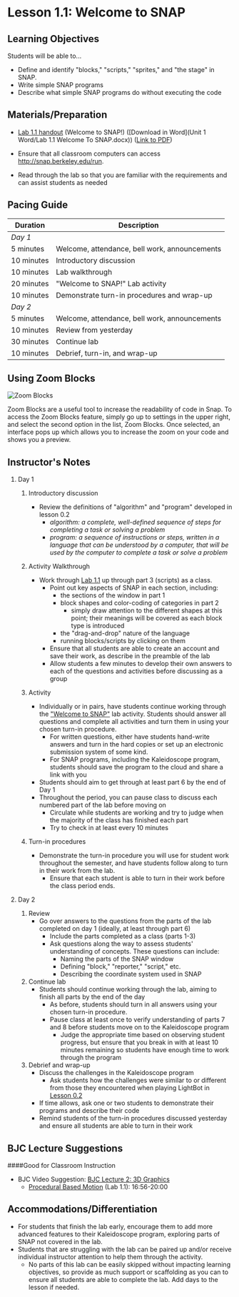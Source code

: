 <!--- REVISED -->
# Lesson 1.1: Welcome to SNAP

## Learning Objectives

Students will be able to...

-   Define and identify "blocks," "scripts," "sprites," and "the stage" in SNAP.
-   Write simple SNAP programs
-   Describe what simple SNAP programs do without executing the code

## Materials/Preparation

-   [Lab 1.1 handout](lab_11.md) (Welcome to SNAP!) ([Download in Word](Unit 1 Word/Lab 1.1 Welcome To SNAP.docx)) ([Link to PDF](https://github.com/TEALS-IntroCS/introduction-to-computer-science-principles/raw/master/Unit%201%20PDF/Lab%201.1%20Welcome%20To%20SNAP.pdf))

-   Ensure that all classroom computers can access <http://snap.berkeley.edu/run>.
-   Read through the lab so that you are familiar with the requirements and can assist students as needed

## Pacing Guide

| Duration   | Description                                   |
| ---------- | --------------------------------------------- |
| _Day 1_    |                                               |
| 5 minutes  | Welcome, attendance, bell work, announcements |
| 10 minutes | Introductory discussion                       |
| 10 minutes | Lab walkthrough                               |
| 20 minutes | "Welcome to SNAP!" Lab activity               |
| 10 minutes | Demonstrate turn-in procedures and wrap-up    |
| _Day 2_    |                                               |
| 5 minutes  | Welcome, attendance, bell work, announcements |
| 10 minutes | Review from yesterday                         |
| 30 minutes | Continue lab                                  |
| 10 minutes | Debrief, turn-in, and wrap-up                 |

## Using Zoom Blocks

![Zoom Blocks](ZoomBlocks.PNG)

Zoom Blocks are a useful tool to increase the readability of code in Snap. To access the Zoom Blocks feature, simply go up to settings in the upper right, and select the second option in the list, Zoom Blocks. Once selected, an interface pops up which allows you to increase the zoom on your code and shows you a preview.

## Instructor's Notes


1.  Day 1

    1.  Introductory discussion

        -   Review the definitions of "algorithm" and "program" developed in lesson 0.2
            -   _algorithm: a complete, well-defined sequence of steps for completing a task or solving a problem_
            -   _program: a sequence of instructions or steps, written in a language that can be understood by a computer, that will be used by the computer to complete a task or solve a problem_

    2.  Activity Walkthrough

        -   Work through [Lab 1.1](lab_11.md) up through part 3 (scripts) as a class.
            -   Point out key aspects of SNAP in each section, including:
                -   the sections of the window in part 1
                -   block shapes and color-coding of categories in part 2
                    -   simply draw attention to the different shapes at this point; their meanings will be covered as each block type is introduced
                -   the "drag-and-drop" nature of the language
                -   running blocks/scripts by clicking on them
            -   Ensure that all students are able to create an account and save their work, as describe in the preamble of the lab
            -   Allow students a few minutes to develop their own answers to each of the questions and activities before discussing as a group

    3.  Activity

        -   Individually or in pairs, have students continue working through the ["Welcome to SNAP"](lab_11.md) lab activity. Students should answer all questions and complete all activities and turn them in using your chosen turn-in procedure.
            -   For written questions, either have students hand-write answers and turn in the hard copies or set up an electronic submission system of some kind.
            -   For SNAP programs, including the Kaleidoscope program, students should save the program to the cloud and share a link with you
        -   Students should aim to get through at least part 6 by the end of Day 1
        -   Throughout the period, you can pause class to discuss each numbered part of the lab before moving on
            -   Circulate while students are working and try to judge when the majority of the class has finished each part
            -   Try to check in at least every 10 minutes

    4.  Turn-in procedures
        -   Demonstrate the turn-in procedure you will use for student work throughout the semester, and have students follow along to turn in their work from the lab.
            -   Ensure that each student is able to turn in their work before the class period ends.

2.  Day 2
    1.  Review
        -   Go over answers to the questions from the parts of the lab completed on day 1 (ideally, at least through part 6)
            -   Include the parts completed as a class (parts 1-3)
            -   Ask questions along the way to assess students' understanding of concepts.  These questions can include:
                -   Naming the parts of the SNAP window
                -   Defining "block," "reporter," "script," etc.
                -   Describing the coordinate system used in SNAP
    2.  Continue lab
        -   Students should continue working through the lab, aiming to finish all parts by the end of the day
            -   As before, students should turn in all answers using your chosen turn-in procedure.
            -   Pause class at least once to verify understanding of parts 7 and 8 before students move on to the Kaleidoscope program
                -   Judge the appropriate time based on observing student progress, but ensure that you break in with at least 10 minutes remaining so students have enough time to work through the program
    3.  Debrief and wrap-up
        -   Discuss the challenges in the Kaleidoscope program
            -   Ask students how the challenges were similar to or different from those they encountered when playing LightBot in [Lesson 0.2](lesson_02.md)
        -   If time allows, ask one or two students to demonstrate their programs and describe their code
        -   Remind students of the turn-in procedures discussed yesterday and ensure all students are able to turn in their work

 ## BJC Lecture Suggestions
####Good for Classroom Instruction



 * BJC Video Suggestion: [BJC Lecture 2: 3D Graphics](http://www.youtube.com/watch?v=q2UMQaoW30U&t=16m50s)
     - [Procedural Based Motion]( http://www.youtube.com/watch?v=q2UMQaoW30U&t=16m50s ) (Lab 1.1): 16:56-20:00

## Accommodations/Differentiation

-   For students that finish the lab early, encourage them to add more advanced features to their Kaleidoscope program, exploring parts of SNAP not covered in the lab.
-   Students that are struggling with the lab can be paired up and/or receive individual instructor attention to help them through the activity.
    -   No parts of this lab can be easily skipped without impacting learning objectives, so provide as much support or scaffolding as you can to ensure all students are able to complete the lab.  Add days to the lesson if needed.
